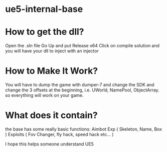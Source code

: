 # ue5-internal-base

# How to get the dll?
Open the .sln file
Go Up and put Release x64
Click on compile solution and you will have your dll to inject with an injector

# How to Make It Work?
You will have to dump the game with dumper-7 and change the SDK and change the 3 offsets at the beginning, i.e. UWorld, NamePool, ObjectArray. so everything will work on your game.

# What does it contain?
the base has some really basic functions:
Aimbot
Exp ( Skeleton, Name, Box )
Exploits ( Fov Changer, fly hack, speed hack etc... )

I hope this helps someone understand UE5
